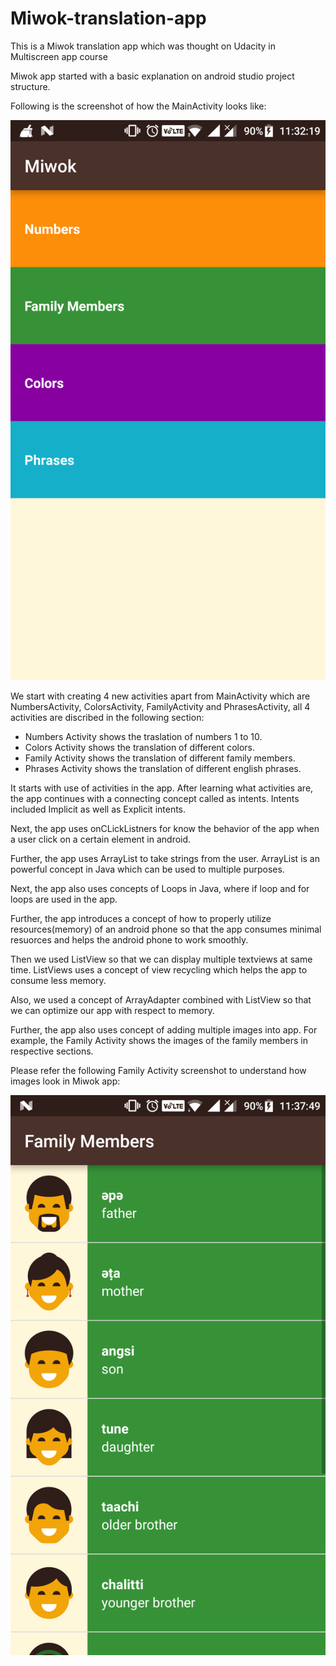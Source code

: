 # Miwok-translation-app
This is a Miwok translation app which was thought on Udacity in Multiscreen app course

Miwok app started with a basic explanation on android studio project structure.

Following is the screenshot of how the MainActivity looks like:

![Miwok1](https://github.com/rashilps/Miwok-translation-app/blob/master/Screenshot_20170818-233219.png)

We start with creating 4 new activities apart from MainActivity which are NumbersActivity, ColorsActivity, FamilyActivity and PhrasesActivity, all 4 activities are discribed in the following section:

* Numbers Activity shows the traslation of numbers 1 to 10.
* Colors Activity shows the translation of different colors.
* Family Activity shows the translation of different family members.
* Phrases Activity shows the translation of different english phrases. 

It starts with use of activities in the app. After learning what activities are, the app continues with a connecting concept called as intents. Intents included Implicit as well as Explicit intents.

Next, the app uses onCLickListners for know the behavior of the app when a user click on a certain element in android.

Further, the app uses ArrayList to take strings from the user. ArrayList is an powerful concept in Java which can be used to multiple purposes.

Next, the app also uses concepts of Loops in Java, where if loop and for loops are used in the app.

Further, the app introduces a concept of how to properly utilize resources(memory) of an android phone so that the app consumes minimal resuorces and helps the android phone to work smoothly.

Then we used ListView so that we can display multiple textviews at same time. ListViews uses a concept of view recycling which helps the app to consume less memory.

Also, we used a concept of ArrayAdapter combined with ListView so that we can optimize our app with respect to memory.

Further, the app also uses concept of adding multiple images into app. For example, the Family Activity shows the images of the family members in respective sections.

Please refer the following Family Activity screenshot to understand how images look in Miwok app:

![Miwok1](https://github.com/rashilps/Miwok-translation-app/blob/master/Screenshot%20(18-Aug-2017%2011-37-49%20PM).png)


